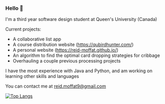 ### Hello 👋

I'm a third year software design student at Queen's University (Canada)

Current projects:
* A collaborative list app
* A course distribution website (https://qubirdhunter.com/)
* A personal website (https://reid-moffat.github.io/)
* An algorithm to find the optimal card dropping strategies for cribbage
* Overhauling a couple previous processing projects

I have the most experience with Java and Python, and am working on learning other skills and languages

You can contact me at reid.moffat9@gmail.com

[![Top Langs](https://github-readme-stats.vercel.app/api/top-langs/?username=reid-moffat&layout=compact)](https://github.com/anuraghazra/github-readme-stats)

<!--
**reid-moffat/reid-moffat** is a ✨ _special_ ✨ repository because its `README.md` (this file) appears on your GitHub profile.

Here are some ideas to get you started:

- 🔭 I’m currently working on ...
- 🌱 I’m currently learning ...
- 👯 I’m looking to collaborate on ...
- 🤔 I’m looking for help with ...
- 💬 Ask me about ...
- 📫 How to reach me: ...
- 😄 Pronouns: ...
- ⚡ Fun fact: ...
-->
